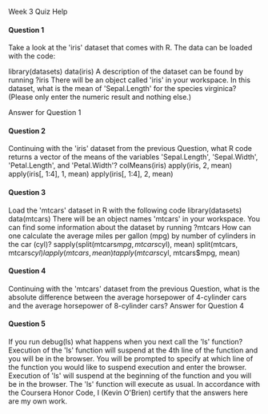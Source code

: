 Week 3 Quiz Help

#### Question 1

Take a look at the 'iris' dataset that comes with R. The data can be loaded with the code:

library(datasets)
data(iris)
A description of the dataset can be found by running
?iris
There will be an object called 'iris' in your workspace. In this dataset, what is the mean of 'Sepal.Length' for the species virginica? (Please only enter the numeric result and nothing else.)

Answer for Question 1

#### Question 2
Continuing with the 'iris' dataset from the previous Question, what R code returns a vector of the means of the variables 'Sepal.Length', 'Sepal.Width', 'Petal.Length', and 'Petal.Width'?
colMeans(iris)
apply(iris, 2, mean)
apply(iris[, 1:4], 1, mean)
apply(iris[, 1:4], 2, mean)

#### Question 3

Load the 'mtcars' dataset in R with the following code
library(datasets)
data(mtcars)
There will be an object names 'mtcars' in your workspace. You can find some information about the dataset by running
?mtcars
How can one calculate the average miles per gallon (mpg) by number of cylinders in the car (cyl)?
sapply(split(mtcars$mpg, mtcars$cyl), mean)
split(mtcars, mtcars$cyl)
lapply(mtcars, mean)
tapply(mtcars$cyl, mtcars$mpg, mean)
#### Question 4
Continuing with the 'mtcars' dataset from the previous Question, what is the absolute difference between the average horsepower of 4-cylinder cars and the average horsepower of 8-cylinder cars?
Answer for Question 4

#### Question 5
If you run
debug(ls)
what happens when you next call the 'ls' function?
Execution of the 'ls' function will suspend at the 4th line of the function and you will be in the browser.
You will be prompted to specify at which line of the function you would like to suspend execution and enter the browser.
Execution of 'ls' will suspend at the beginning of the function and you will be in the browser.
The 'ls' function will execute as usual.
In accordance with the Coursera Honor Code, I (Kevin O'Brien) certify that the answers here are my own work.
       
